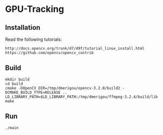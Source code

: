 # GPU-Tracking

## Installation

Read the following tutorials:

    http://docs.opencv.org/trunk/d7/d9f/tutorial_linux_install.html
    https://github.com/opencv/opencv_contrib

## Build

```
mkdir build
cd build
cmake -DOpenCV_DIR=/tmp/dmerigou/opencv-3.2.0/build2 -DCMAKE_BUILD_TYPE=RELEASE ..
LD_LIBRARY_PATH=$LD_LIBRARY_PATH:/tmp/dmerigou/ffmpeg-3.2.4/build/lib make
```

## Run

```
./main
```
